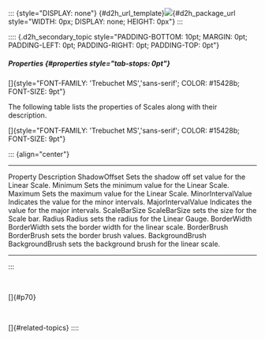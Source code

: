 ::: {style="DISPLAY: none"}
[](ms-xhelp:///?Id=d2h_url_template){#d2h_url_template}![](!package_url!){#d2h_package_url style="WIDTH: 0px; DISPLAY: none; HEIGHT: 0px"}
:::

:::: {.d2h_secondary_topic style="PADDING-BOTTOM: 10pt; MARGIN: 0pt; PADDING-LEFT: 0pt; PADDING-RIGHT: 0pt; PADDING-TOP: 0pt"}
##### Properties {#properties style="tab-stops: 0pt"}

[]{style="FONT-FAMILY: 'Trebuchet MS','sans-serif'; COLOR: #15428b; FONT-SIZE: 9pt"} 

The following table lists the properties of Scales along with their description.

[]{style="FONT-FAMILY: 'Trebuchet MS','sans-serif'; COLOR: #15428b; FONT-SIZE: 9pt"} 

::: {align="center"}
  -------------------- -----------------------------------------------------------------
  Property             Description
  ShadowOffset         Sets the shadow off set value for the Linear Scale.
  Minimum              Sets the minimum value for the Linear Scale.
  Maximum              Sets the maximum value for the Linear Scale.
  MinorIntervalValue   Indicates the value for the minor intervals.
  MajorIntervalValue   Indicates the value for the major intervals.
  ScaleBarSize         ScaleBarSize sets the size for the Scale bar.
  Radius               Radius sets the radius for the Linear Gauge.
  BorderWidth          BorderWidth sets the border width for the linear scale.
  BorderBrush          BorderBrush sets the border brush values.
  BackgroundBrush      BackgroundBrush sets the background brush for the linear scale.
  -------------------- -----------------------------------------------------------------
:::

 

[]{#p70} 

 

[]{#related-topics}
::::

